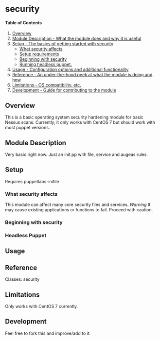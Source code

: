 # security

#### Table of Contents

1. [Overview](#overview)
2. [Module Description - What the module does and why it is useful](#module-description)
3. [Setup - The basics of getting started with security](#setup)
    * [What security affects](#what-security-affects)
    * [Setup requirements](#setup-requirements)
    * [Beginning with security](#beginning-with-security)
    * [Running headless puppet.](#headless-puppet)
4. [Usage - Configuration options and additional functionality](#usage)
5. [Reference - An under-the-hood peek at what the module is doing and how](#reference)
5. [Limitations - OS compatibility, etc.](#limitations)
6. [Development - Guide for contributing to the module](#development)

## Overview

This is a basic operating system security hardening module for basic Nessus scans.
Currently, it only works with CentOS 7 but should work with most puppet versions.

## Module Description

Very basic right now. Just an init.pp with file, service and augeas rules.

## Setup

Requires puppetlabs-inifile


### What security affects

This module can affect many core security files and services.
*Warning* It may cause existing applications or functions to fail. Proceed with caution.

### Beginning with security

### Headless Puppet

## Usage

## Reference

Classes: security

## Limitations

Only works with CentOS 7 currently.

## Development

Feel free to fork this and improve/add to it.

